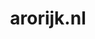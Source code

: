 ---
layout: post
title:  "arorijk.nl"
internal_url:  "/data/arorijk.nl.html"
categories: dutchgov
---